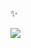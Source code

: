 :sparkles:

<img src="https://github-readme-stats.vercel.app/api/top-langs?username=mangupli&layout=compact"/>

<!--
**mangupli/mangupli** is a ✨ _special_ ✨ repository because its `README.md` (this file) appears on your GitHub profile.

Here are some ideas to get you started:
https://gist.github.com/rxaviers/7360908


INSPO HERE https://towardsdatascience.com/enrich-your-github-profile-with-these-tips-272fa1eafe05


- 🔭 I’m currently working on ...
- 🌱 I’m currently learning ...
- 👯 I’m looking to collaborate on ...
- 🤔 I’m looking for help with ...
- 💬 Ask me about ...
- 📫 How to reach me: ...
- 😄 Pronouns: ...
- ⚡ Fun fact: ...
-->

